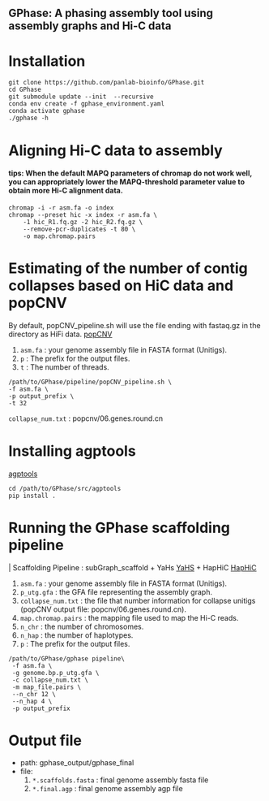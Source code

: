GPhase: A phasing assembly tool using assembly graphs and Hi-C data
---
# Installation

```
git clone https://github.com/panlab-bioinfo/GPhase.git
cd GPhase
git submodule update --init  --recursive
conda env create -f gphase_environment.yaml
conda activate gphase
./gphase -h
```

# Aligning Hi-C data to assembly
#### tips: When the default MAPQ parameters of chromap do not work well, you can appropriately lower the MAPQ-threshold parameter value to obtain more Hi-C alignment data.

```
chromap -i -r asm.fa -o index
chromap --preset hic -x index -r asm.fa \
    -1 hic_R1.fq.gz -2 hic_R2.fq.gz \
    --remove-pcr-duplicates -t 80 \
    -o map.chromap.pairs

```

# Estimating of the number of contig collapses based on HiC data and popCNV
By default, popCNV_pipeline.sh will use the file ending with fastaq.gz in the directory as HiFi data. [popCNV](https://github.com/sc-zhang/popCNV)

1. `asm.fa` : your genome assembly file in FASTA format (Unitigs).
2. `p` : The prefix for the output files.
3. `t` : The number of threads.
```
/path/to/GPhase/pipeline/popCNV_pipeline.sh \
-f asm.fa \
-p output_prefix \
-t 32
```
`collapse_num.txt` : popcnv/06.genes.round.cn

# Installing agptools
[agptools](https://github.com/WarrenLab/agptools)
```
cd /path/to/GPhase/src/agptools
pip install .
```


# Running the GPhase scaffolding pipeline
| Scaffolding Pipeline : subGraph_scaffold + YaHs [YaHS](https://github.com/c-zhou/yahs) + HapHiC [HapHiC](https://github.com/zengxiaofei/HapHiC)

1. `asm.fa` :  your genome assembly file in FASTA format (Unitigs).
2. `p_utg.gfa` : the GFA file representing the assembly graph.
3. `collapse_num.txt` : the file that number information for collapse unitigs (popCNV output file: popcnv/06.genes.round.cn).
4. `map.chromap.pairs` : the mapping file used to map the Hi-C reads.
5. `n_chr` : the number of chromosomes.
6. `n_hap` : the number of haplotypes.
7. `p` : The prefix for the output files.

```
/path/to/GPhase/gphase pipeline\
 -f asm.fa \
 -g genome.bp.p_utg.gfa \
 -c collapse_num.txt \
 -m map_file.pairs \
 --n_chr 12 \
 --n_hap 4 \
 -p output_prefix
```

# Output file
- path: gphase_output/gphase_final
- file:   
    1. `*.scaffolds.fasta` : final genome assembly fasta file
    2.  `*.final.agp` : final genome assembly agp file



